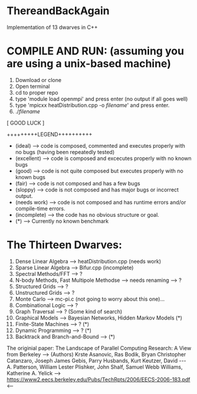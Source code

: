 # ThereandBackAgain
Implementation of 13 dwarves in C++
# COMPILE AND RUN: (assuming you are using a unix-based machine)
1. Download or clone
2. Open terminal
3. cd to proper repo
4. type 'module load openmpi' and press enter (no output if all goes well)
5. type 'mpicxx heatDistribution.cpp -o *filename*' and press enter. 
6. ./*filename*

[                                                      GOOD LUCK                                                            ]

 +++++++++LEGEND++++++++++
* (ideal) --> code is composed, commented and executes properly with no bugs (having been repeatedly tested)
* (excellent) --> code is composed and excecutes properly with no known bugs
* (good) --> code is not quite composed but executes properly with no known bugs
* (fair) --> code is not composed and has a few bugs 
* (sloppy) --> code is not composed and has major bugs or incorrect output.
* (needs work) --> code is not composed and has runtime errors and/or compile-time errors.
* (incomplete) --> the code has no obvious structure or goal.
* (*) --> Currently no known benchmark

# The Thirteen Dwarves: 
1. Dense Linear Algebra --> heatDistribution.cpp (needs work)
2. Sparse Linear Algebra --> Bifur.cpp (incomplete)
3. Spectral Methods/FFT --> ?
4. N-body Methods, Fast Multipole Methodse --> needs renaming --> ?
5. Structured Grids --> ?
6. Unstructured Grids --> ?
7. Monte Carlo --> mc-pi.c (not going to worry about this one)...
8. Combinational Logic --> ?
9. Graph Traversal --> ? (Some kind of search)
10. Graphical Models --> Bayesian Networks, Hidden Markov Models (*)
11. Finite-State Machines --> ? (*)
12. Dynamic Programming --> ? (*)
13. Backtrack and Branch-and-Bound -->  (*)

The originial paper: The Landscape of Parallel Computing Research: A View from Berkeley
--> (Authors) Krste Asanovic, Ras Bodik, Bryan Christopher Catanzaro, Joseph James Gebis, Parry Husbands, Kurt Keutzer, David ---  A. Patterson, William Lester Plishker, John Shalf, Samuel Webb Williams, Katherine A. Yelick
--> https://www2.eecs.berkeley.edu/Pubs/TechRpts/2006/EECS-2006-183.pdf <--

